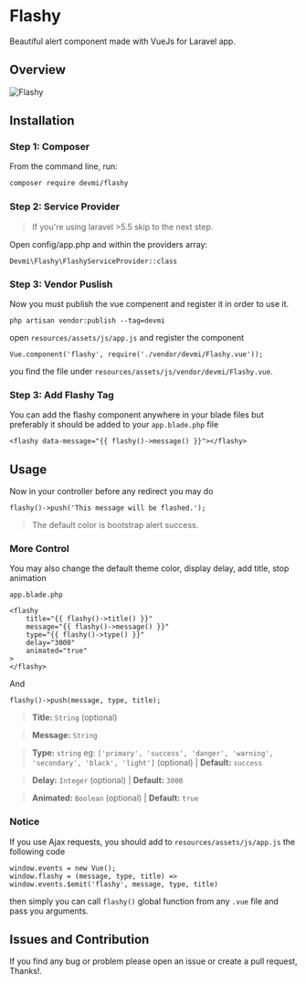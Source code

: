 # Flashy
Beautiful alert component made with VueJs for Laravel app.

## Overview
![Flashy](https://i.imgur.com/ILVXAZA.gif)

## Installation


### Step 1: Composer
From the command line, run:

```bash
composer require devmi/flashy
```

### Step 2: Service Provider
> If you're using laravel >5.5 skip to the next step.

Open config/app.php and within the providers array:

```
Devmi\Flashy\FlashyServiceProvider::class
```

### Step 3: Vendor Puslish

Now you must publish the vue compenent and register it in order to use it.

```
php artisan vendor:publish --tag=devmi
```
open `resources/assets/js/app.js` and register the component
```
Vue.component('flashy', require('./vendor/devmi/Flashy.vue'));
```

you find the file under `resources/assets/js/vendor/devmi/Flashy.vue`.

### Step 3: Add Flashy Tag

You can add the flashy component anywhere in your blade files but preferably
it should be added to your `app.blade.php` file
```
<flashy data-message="{{ flashy()->message() }}"></flashy>
```

## Usage
Now in your controller before any redirect you may do
```
flashy()->push('This message will be flashed.');
```


> The default color is bootstrap alert success.

### More Control
You may also change the default theme color, display delay, add title, stop animation

`app.blade.php`
```
<flashy
    title="{{ flashy()->title() }}"
    message="{{ flashy()->message() }}"
    type="{{ flashy()->type() }}"
    delay="3000"
    animated="true"
>
</flashy>
```
And
```
flashy()->push(message, type, title);
```

>**Title:** `String` (optional)

>**Message:** `String`

>**Type:**  `string` eg: `['primary', 'success', 'danger', 'warning', 'secondary', 'black', 'light']` (optional)  | **Default:** `success`

>**Delay:** `Integer` (optional) | **Default:** `3000`

>**Animated:** `Boolean` (optional) | **Default:** `true`

### Notice
If you use Ajax requests, you should add to `resources/assets/js/app.js` the following code

```
window.events = new Vue();
window.flashy = (message, type, title) => window.events.$emit('flashy', message, type, title)
```
then simply you can call `flashy()` global function from any `.vue` file and pass you arguments.


## Issues and Contribution
If you find any bug or problem please open an issue or create a pull request, Thanks!.
